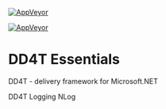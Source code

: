 [![AppVeyor](https://ci.appveyor.com/api/projects/status/github/dd4t/DD4T.Logging.NLog?branch=master&svg=true&passingText=master)](https://ci.appveyor.com/project/DD4T/dd4t-logging-nlog)

[![AppVeyor](https://ci.appveyor.com/api/projects/status/github/dd4t/DD4T.Logging.NLog?branch=develop&svg=true&passingText=develop)](https://ci.appveyor.com/project/DD4T/dd4t-logging-nlog)

# DD4T Essentials
DD4T - delivery framework for Microsoft.NET

DD4T Logging NLog
